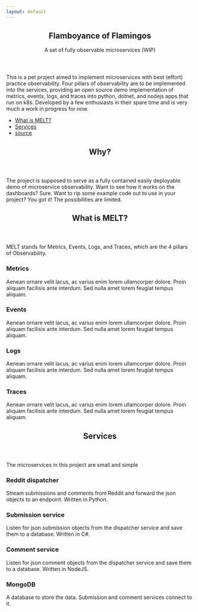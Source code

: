 ```yaml
---
layout: default
---
```


<!-- Banner -->
  <section id="banner">
    <div class="content">
      <header>
        <h1>Flamboyance of Flamingos</h1>
        <p>A set of fully observable microservices (WIP)</p>
      </header>
      <p>
        This is a pet project aimed to implement microservices with
        best (effort) practice observability.
        Four pillars of observability are to be implemented into the services,
        providing an open source demo implementation of metrics, events, logs,
        and traces into python, dotnet, and nodejs apps that run on k8s.
        Developed by a few enthusiasts in their spare time and
        is very much a work in progress for now.
      </p>
      <ul class="actions">
        <li><a href="#homepage-melt" class="button">What is MELT?</a></li>
        <li><a href="#homepage-services" class="button">Services</a></li>
        <li><a href="https://github.com/flam-flam" class="button special">source
        </a></li>
      </ul>
    </div>
  </section>
  

<!-- Section -->
<section>
	<header class="major">
		<h2>Why?</h2>
	</header>
	The project is supposed to serve as a fully contained easily deployable demo of microservice observability. Want to see how it works on the dashboards? Sure. Want to rip some example code out to use in your project? You got it! The possibilities are limited.
</section>


<!-- Section -->
<section id="homepage-melt">
	<header class="major">
		<h2>What is MELT?</h2>
	</header>
	<p>
		MELT stands for Metrics, Events, Logs, and Traces, which are the 4 pillars of Observability.
	</p>
	<div class="features">
		<article>
			<span class="icon fa-line-chart"></span>
			<div class="content">
				<h3>Metrics</h3>
				<p>Aenean ornare velit lacus, ac varius enim lorem ullamcorper dolore. Proin aliquam facilisis ante interdum. Sed nulla amet lorem feugiat tempus aliquam.</p>
			</div>
		</article>
		<article>
			<span class="icon fa-list"></span>
			<div class="content">
				<h3>Events</h3>
				<p>Aenean ornare velit lacus, ac varius enim lorem ullamcorper dolore. Proin aliquam facilisis ante interdum. Sed nulla amet lorem feugiat tempus aliquam.</p>
			</div>
		</article>
		<article>
			<span class="icon fa-file-text-o"></span>
			<div class="content">
				<h3>Logs</h3>
				<p>Aenean ornare velit lacus, ac varius enim lorem ullamcorper dolore. Proin aliquam facilisis ante interdum. Sed nulla amet lorem feugiat tempus aliquam.</p>
			</div>
		</article>
		<article>
			<span class="icon fa-link"></span>
			<div class="content">
				<h3>Traces</h3>
				<p>Aenean ornare velit lacus, ac varius enim lorem ullamcorper dolore. Proin aliquam facilisis ante interdum. Sed nulla amet lorem feugiat tempus aliquam.</p>
			</div>
		</article>
	</div>
</section>

<!-- Section -->
<section id="homepage-services">
	<header class="major">
		<h2>Services</h2>
	</header>
	<p>
		The microservices in this project are small and simple
	</p>
	<div class="features">
		<article>
			<span class="icon fa-reddit-alien"></span>
			<div class="content">
				<h3>Reddit dispatcher</h3>
				<p>Stream submissions and comments from Reddit and forward the json objects to an endpoint. Written in Python.</p>
			</div>
		</article>
		<article>
			<span class="icon fa-comment"></span>
			<div class="content">
				<h3>Submission service</h3>
				<p>Listen for json submission objects from the dispatcher service and save them to a database. Written in C#.</p>
			</div>
		</article>
		<article>
			<span class="icon fa-comments-o"></span>
			<div class="content">
				<h3>Comment service</h3>
				<p>Listen for json comment objects from the dispatcher service and save them to a database. Written in NodeJS.</p>
			</div>
		</article>
		<article>
			<span class="icon fa-database"></span>
			<div class="content">
				<h3>MongoDB</h3>
				<p>A database to store the data. Submission and comment services connect to it.</p>
			</div>
		</article>
	</div>
</section>
